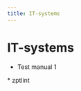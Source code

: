 ```yaml
---
title: IT-systems
---
```


# IT-systems

* Test manual 1
<div style="display:none" class="generated_start"></div>
* zptlint
<div style="display:none" class="generated_end"></div>